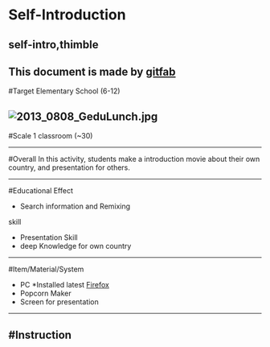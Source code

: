 # Self-Introduction
## self-intro,thimble
This document is made by [gitfab](http://gitfab.org)
---
#Target
Elementary School (6-12)


![2013_0808_GeduLunch.jpg](https://raw.github.com/russianblueao/classrecipe-template/master/gitfab/resources/2013_0808_GeduLunch.jpg)
---
#Scale
1 classroom (~30)

---
#Overall
In this activity, students make a introduction movie about their own country, and presentation for others.


---
#Educational Effect
* Search information and Remixing

skill

* Presentation Skill
* deep Knowledge for own country

---
#Item/Material/System
* PC *Installed latest [Firefox](http://www.mozilla.org/en-US/firefox/)
* Popcorn Maker
* Screen for presentation
---
#Instruction
---
